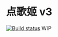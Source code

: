 # 点歌姬 v3
[![Build status](https://ci.appveyor.com/api/projects/status/qoeiei1vffhg838h?svg=true)](https://ci.appveyor.com/project/perichr/dgjv3)
WIP
